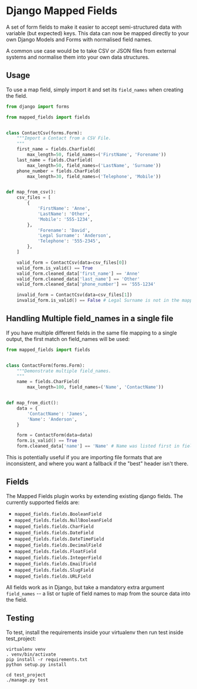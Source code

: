 Django Mapped Fields
====================

A set of form fields to make it easier to accept semi-structured data with variable (but expected) keys. This data can now be mapped directly to your own Django Models and Forms with normalised field names.

A common use case would be to take CSV or JSON files from external systems and
normalise them into your own data structures.


Usage
-----

To use a map field, simply import it and set its `field_names` when creating the
field.

```python
from django import forms

from mapped_fields import fields


class ContactCsv(forms.Form):
    """Import a Contact from a CSV File.
    """
    first_name = fields.Charfield(
        max_length=50, field_names=('FirstName', 'Forename'))
    last_name = fields.Charfield(
        max_length=50, field_names=('LastName', 'Surname'))
    phone_number = fields.CharField(
        max_length=30, field_names=('Telephone', 'Mobile'))


def map_from_csv():
    csv_files = [
        {
            'FirstName': 'Anne',
            'LastName': 'Other',
            'Mobile': '555-1234',
        },
            'Forename': 'David',
            'Legal Surname': 'Anderson',
            'Telephone': '555-2345',
        },
    ]

    valid_form = ContactCsv(data=csv_files[0])
    valid_form.is_valid() == True
    valid_form.cleaned_data['first_name'] == 'Anne'
    valid_form.cleaned_data['last_name'] == 'Other'
    valid_form.cleaned_data['phone_number'] == '555-1234'

    invalid_form = ContactCsv(data=csv_files[1])
    invalid_form.is_valid() == False # Legal Surname is not in the mapped fields
```

Handling Multiple field_names in a single file
----------------------------------------------

If you have multiple different fields in the same file mapping to a single
output, the first match on field_names will be used:

```python
from mapped_fields import fields


class ContactForm(forms.Form):
    """Demonstrate multiple field_names.
    """
    name = fields.CharField(
        max_length=100, field_names=('Name', 'ContactName'))


def map_from_dict():
    data = {
        'ContactName': 'James',
        'Name': 'Anderson',
    }

    form = ContactForm(data=data)
    form.is_valid() == True
    form.cleaned_data['name'] == 'Name' # Name was listed first in field_names
```

This is potentially useful if you are importing file formats that are
inconsistent, and where you want a fallback if the "best" header isn't
there.


Fields
------

The Mapped Fields plugin works by extending existing django fields. The
currently supported fields are:

- `mapped_fields.fields.BooleanField`
- `mapped_fields.fields.NullBooleanField`
- `mapped_fields.fields.CharField`
- `mapped_fields.fields.DateField`
- `mapped_fields.fields.DateTimeField`
- `mapped_fields.fields.DecimalField`
- `mapped_fields.fields.FloatField`
- `mapped_fields.fields.IntegerField`
- `mapped_fields.fields.EmailField`
- `mapped_fields.fields.SlugField`
- `mapped_fields.fields.URLField`


All fields work as in Django, but take a mandatory extra argument `field_names` -- a list or tuple
of field names to map from the source data into the field.


Testing
-------

To test, install the requirements inside your virtualenv then run test
inside test_project:

```
virtualenv venv
. venv/bin/activate
pip install -r requirements.txt
python setup.py install

cd test_project
./manage.py test
```
